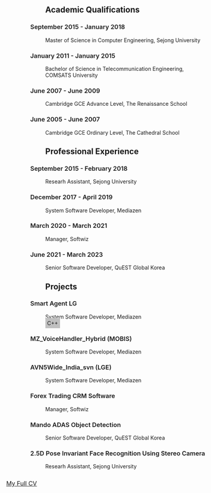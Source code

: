 <style>
  .left-indent {
    text-indent: -40px; /* Adjust this value to move the text towards the left */
    font-weight: 600; 
  } 
  .header {
    /* Add any styling for the headers here */
  }
  .textstyle {
    /* Add any additional text styling here */
  }
  .a {
    display: inline;
    width: 80px;
    height: 80px;
    padding: 5px;
    /* border: 1px solid blue;   */
    background-color: rgb(192, 192, 192); 
  }
</style>

<ul style="list-style-type: none; margin-left: 40px;"> <!-- Adjust the margin to match your desired indentation -->

<h2 class="header">Academic Qualifications</h2>

<li class="textstyle">
  <h3 class="left-indent">September 2015 - January 2018</h3>
  Master of Science in Computer Engineering, Sejong University
</li>

<li class="textstyle">
  <h3 class="left-indent">January 2011 - January 2015</h3>
  Bachelor of Science in Telecommunication Engineering, COMSATS University
</li>

<li class="textstyle">
  <h3 class="left-indent">June 2007 - June 2009</h3>
  Cambridge GCE Advance Level, The Renaissance School
</li>

<li class="textstyle">
  <h3 class="left-indent">June 2005 - June 2007</h3>
  Cambridge GCE Ordinary Level, The Cathedral School
</li>

</ul>

<ul style="list-style-type: none; margin-left: 40px;"> <!-- Adjust the margin to match your desired indentation -->

<h2 class="header">Professional Experience</h2>

<li class="textstyle">
  <h3 class="left-indent">September 2015 - February 2018</h3>
  Researh Assistant, Sejong University
</li>

<li class="textstyle">
  <h3 class="left-indent">December 2017 - April 2019</h3>
  System Software Developer, Mediazen
</li>

<li class="textstyle">
  <h3 class="left-indent">March 2020 - March 2021</h3>
  Manager, Softwiz
</li>

<li class="textstyle">
  <h3 class="left-indent">June 2021 - March 2023</h3>
  Senior Software Developer, QuEST Global Korea
</li>

</ul>

<ul style="list-style-type: none; margin-left: 40px;"> <!-- Adjust the margin to match your desired indentation -->

<h2 class="header">Projects</h2>

<li class="textstyle">
  <h3 class="left-indent">Smart Agent LG</h3>
  System Software Developer, Mediazen
  <li class="a">C++</li>
</li>

<li class="textstyle">
  <h3 class="left-indent">MZ_VoiceHandler_Hybrid (MOBIS)</h3>
  System Software Developer, Mediazen
</li>

<li class="textstyle">
  <h3 class="left-indent">AVN5Wide_India_svn (LGE)</h3>
  System Software Developer, Mediazen
</li>

<li class="textstyle">
  <h3 class="left-indent">Forex Trading CRM Software</h3>
  Manager, Softwiz
</li>

<li class="textstyle">
  <h3 class="left-indent">Mando ADAS Object Detection</h3>
  Senior Software Developer, QuEST Global Korea
</li>

<li class="textstyle">
  <h3 class="left-indent">2.5D Pose Invariant Face Recognition Using Stereo Camera</h3>
  Researh Assistant, Sejong University
</li>

</ul>

<p style="font-size: 16px; text-align: justify; line-height: 1.5; margin-top: 25px; margin-bottom: 15px; text-indent: -40px;">
  <a href="http://myrahnaeem.github.io/files/Myrah_Resume.pdf">My Full CV</a>
</p>
